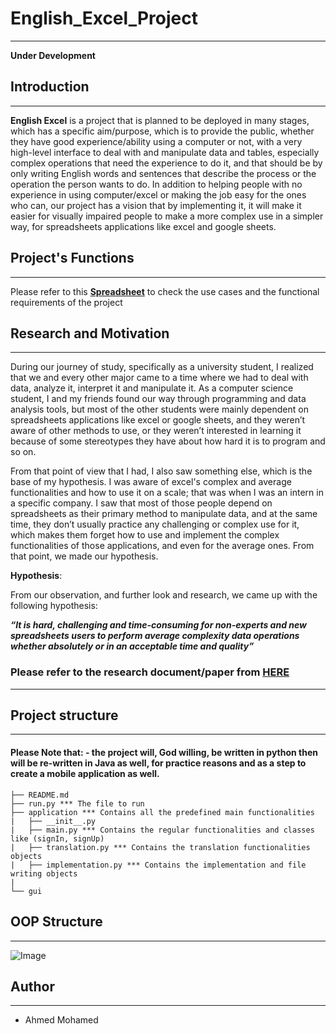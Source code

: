 # English_Excel_Project
****************

**Under Development**

## Introduction
**************
**English Excel** is a project that is planned to be deployed in many stages, which has a specific aim/purpose, which is to provide the public, whether they have good experience/ability using a computer or not, with a very high-level interface to deal with and manipulate data and tables, especially complex operations that need the experience to do it, and that should be by only writing English words and sentences that describe the process or the operation the person wants to do. In addition to helping people with no experience in using computer/excel or making the job easy for the ones who can, our project has a vision that by implementing it, it will make it easier for visually impaired people to make a more complex use in a simpler way, for spreadsheets applications like excel and google sheets.


## Project's Functions
****************
Please refer to this **[Spreadsheet](https://docs.google.com/spreadsheets/d/17WzV-W7HQ3XcJ7myyZlAuGElQq6yvE9q_bbXr-z3QOY/edit#gid=0)** to check the use cases and the functional requirements of the project

## Research and Motivation
****************
During our journey of study, specifically as a university student, I realized that we and every other major came to a time where we had to deal with data, analyze it, interpret it and manipulate it. As a computer science student, I and my friends found our way through programming and data analysis tools, but most of the other students were mainly dependent on spreadsheets applications like excel or google sheets, and they weren’t aware of other methods to use, or they weren’t interested in learning it because of some stereotypes they have about how hard it is to program and so on. 

From that point of view that I had, I also saw something else, which is the base of my hypothesis. I was aware of excel's complex and average functionalities and how to use it on a scale; that was when I was an intern in a specific company. I saw that most of those people depend on spreadsheets as their primary method to manipulate data, and at the same time, they don’t usually practice any challenging or complex use for it, which makes them forget how to use and implement the complex functionalities of those applications, and even for the average ones. From that point, we made our hypothesis.

**Hypothesis**:

From our observation, and further look and research, we came up with the following hypothesis:

***“It is hard, challenging and time-consuming for non-experts and new spreadsheets users to perform average complexity data operations whether absolutely or in an acceptable time and quality”***

### Please refer to the research document/paper from [HERE](https://docs.google.com/document/d/1lCygne2TUmsM03kNKZFZKGNhuR72Lf_GuhAtuDtNWPk/edit)
*******************

## Project structure
****************
#### Please Note that: - the project will, God willing, be written in python then will be re-written in Java as well, for practice reasons and as a step to create a mobile application as well.

    ├── README.md
    ├── run.py *** The file to run 
    ├── application *** Contains all the predefined main functionalities
    |   ├── __init__.py
    |   ├── main.py *** Contains the regular functionalities and classes like (signIn, signUp)
    |   ├── translation.py *** Contains the translation functionalities objects
    |   ├── implementation.py *** Contains the implementation and file writing objects
    |
    └── gui

## OOP Structure
****************

![Image]("Pictures/Class_UML.png")


## Author
****************
- Ahmed Mohamed